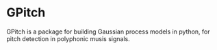 # GPitch
GPitch is a package for building Gaussian process models in python, for pitch detection in polyphonic musis signals.
